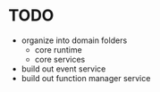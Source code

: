 # TODO

- organize into domain folders
  - core runtime
  - core services
- build out event service
- build out function manager service
